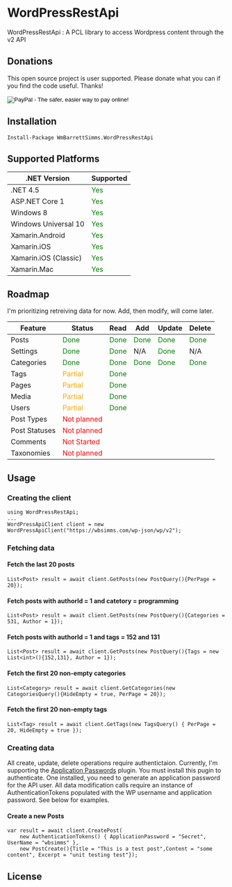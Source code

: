 # WordPressRestApi

WordPressRestApi : A PCL library to access Wordpress content through the v2 API

## Donations

This open source project is user supported. Please donate what you can if you find the code useful. Thanks!

<form action="https://www.paypal.com/cgi-bin/webscr" method="post" target="_top">
<input type="hidden" name="cmd" value="_s-xclick">
<input type="hidden" name="hosted_button_id" value="QF5QX6CLW6FJA">
<input type="image" src="https://www.paypalobjects.com/en_US/i/btn/btn_donate_LG.gif" border="0" name="submit" alt="PayPal - The safer, easier way to pay online!">
<img alt="" border="0" src="https://www.paypalobjects.com/en_US/i/scr/pixel.gif" width="1" height="1">
</form>

## Installation
```
Install-Package WmBarrettSimms.WordPressRestApi 
```

## Supported Platforms

| .NET Version | Supported |
| ------------ | --------- |
| .NET 4.5     | <font style='color:green'>Yes</font> |
| ASP.NET Core 1 | <font style='color:green'>Yes</font> |
| Windows 8 | <font style='color:green'>Yes</font> |
| Windows Universal 10 | <font style='color:green'>Yes</font> |
| Xamarin.Android | <font style='color:green'>Yes</font> |
| Xamarin.iOS | <font style='color:green'>Yes</font> |
| Xamarin.iOS (Classic) | <font style='color:green'>Yes</font> |
| Xamarin.Mac | <font style='color:green'>Yes</font> |


## Roadmap

I'm prioritizing retreiving data for now. Add, then modify, will come later.

| Feature | Status | Read | Add | Update | Delete |
| ------- | ------ | ----- | ---- | ---- | ------ |
| Posts | <font style='color:green'>Done</font> | <font style='color:green'>Done</font> | <font style='color:green'>Done</font> | <font style='color:green'>Done</font> |<font style='color:green'>Done</font> |
| Settings | <font style='color:green'>Done</font> | <font style='color:green'>Done</font> | N/A | <font style='color:green'>Done</font> | N/A |
| Categories | <font style='color:green'>Done</font> | <font style='color:green'>Done</font> | <font style='color:green'>Done</font> | <font style='color:green'>Done</font> |<font style='color:green'>Done</font> |
| Tags | <font style='color:orange'>Partial</font> | <font style='color:green'>Done</font> | | |
| Pages | <font style='color:orange'>Partial</font> | <font style='color:green'>Done</font> | | |
| Media | <font style='color:orange'>Partial</font> | <font style='color:green'>Done</font> | | |
| Users | <font style='color:orange'>Partial</font> | <font style='color:green'>Done</font> | | |
| Post Types | <font style='color:red'>Not planned</font> | | | |
| Post Statuses | <font style='color:red'>Not planned</font> | | | |
| Comments | <font style='color:red'>Not Started</font> | | | |
| Taxonomies | <font style='color:red'>Not planned</font> | | | |


## Usage

### Creating the client
```CSharp
using WordPressRestApi;
...
WordPressApiClient client = new WordPressApiClient("https://wbsimms.com/wp-json/wp/v2");
```

### Fetching data

#### Fetch the last 20 posts
```CSharp
List<Post> result = await client.GetPosts(new PostQuery(){PerPage = 20});
```

#### Fetch posts with authorId = 1 and catetory = programming
```CSharp
List<Post> result = await client.GetPosts(new PostQuery(){Categories = 531, Author = 1});
```

#### Fetch posts with authorId = 1 and tags = 152 and 131
```CSharp
List<Post> result = await client.GetPosts(new PostQuery(){Tags = new List<int>(){152,131}, Author = 1});
```

#### Fetch the first 20 non-empty categories
```CSharp
List<Category> result = await client.GetCategories(new CategoriesQuery(){HideEmpty = true, PerPage = 20});
```

#### Fetch the first 20 non-empty tags
```CSharp
List<Tag> result = await client.GetTags(new TagsQuery() { PerPage = 20, HideEmpty = true });
```

### Creating data

All create, update, delete operations require authentictaion. Currently, I'm supporting the [Application Passwords](https://wordpress.org/plugins/application-passwords/) plugin. You must install this pugin to authenticate. One installed, you need to generate an application password for the API user. All data modification calls require an instance of AuthenticationTokens populated with the WP username and application password. See below for examples.  

#### Create a new Posts
```CSharp
var result = await client.CreatePost(
    new AuthenticationTokens() { ApplicationPassword = "Secret", UserName = "wbsimms" },
    new PostCreate(){Title = "This is a test post",Content = "some content", Excerpt = "unit testing test"});
```
## License
